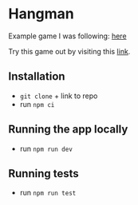 # Hangman

Example game I was following: [here](https://www.hangmanwords.com/play/custom?g=VGhpcyUyMGlzJTIwYW4lMjBleGFtcGxlJTIwaGFuZ21hbiUyMGdhbWUu)

Try this game out by visiting this [link](https://hangman-uvdb.onrender.com).

## Installation

- `git clone` + link to repo
- run `npm ci`

## Running the app locally

- run `npm run dev`

## Running tests

- run `npm run test`
